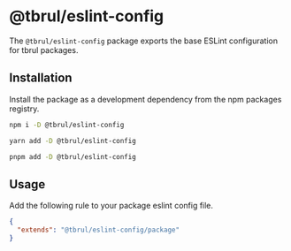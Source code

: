 # @tbrul/eslint-config

The `@tbrul/eslint-config` package exports the base ESLint configuration for tbrul packages.

## Installation

Install the package as a development dependency from the npm packages registry.

```bash
npm i -D @tbrul/eslint-config

yarn add -D @tbrul/eslint-config

pnpm add -D @tbrul/eslint-config
```

## Usage

Add the following rule to your package eslint config file.

```json
{
  "extends": "@tbrul/eslint-config/package"
}
```
